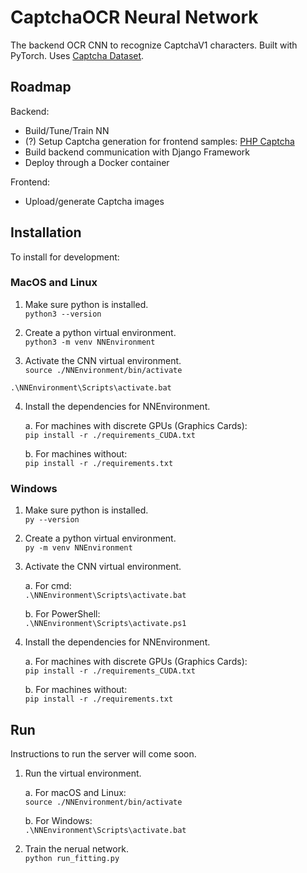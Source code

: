 # CaptchaOCR Neural Network

The backend OCR CNN to recognize CaptchaV1 characters.
Built with PyTorch. Uses [Captcha Dataset](https://www.kaggle.com/datasets/parsasam/captcha-dataset).

## Roadmap

Backend:
- Build/Tune/Train NN
- (?) Setup Captcha generation for frontend samples: [PHP Captcha](https://github.com/Gregwar/Captcha)
- Build backend communication with Django Framework
- Deploy through a Docker container

Frontend:
- Upload/generate Captcha images

## Installation
To install for development:

### MacOS and Linux

1. Make sure python is installed.  
`python3 --version`

2. Create a python virtual environment.  
`python3 -m venv NNEnvironment`

3. Activate the CNN virtual environment.  
    `source ./NNEnvironment/bin/activate`

`.\NNEnvironment\Scripts\activate.bat`

4. Install the dependencies for NNEnvironment.  

    a. For machines with discrete GPUs (Graphics Cards):  
`pip install -r ./requirements_CUDA.txt`

    b. For machines without:  
`pip install -r ./requirements.txt`

### Windows

1. Make sure python is installed.  
`py --version`

2. Create a python virtual environment.  
`py -m venv NNEnvironment`

3. Activate the CNN virtual environment.  

    a. For cmd:  
`.\NNEnvironment\Scripts\activate.bat`

    b. For PowerShell:  
`.\NNEnvironment\Scripts\activate.ps1`

4. Install the dependencies for NNEnvironment.  

    a. For machines with discrete GPUs (Graphics Cards):  
`pip install -r ./requirements_CUDA.txt`

    b. For machines without:  
`pip install -r ./requirements.txt`


## Run
Instructions to run the server will come soon.

1. Run the virtual environment.

    a. For macOS and Linux:  
`source ./NNEnvironment/bin/activate`

    b. For Windows:  
`.\NNEnvironment\Scripts\activate.bat`

2. Train the nerual network.  
`python run_fitting.py`